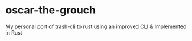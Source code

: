 # oscar-the-grouch
My personal port of trash-cli to rust using an improved CLI &amp; Implemented in Rust
